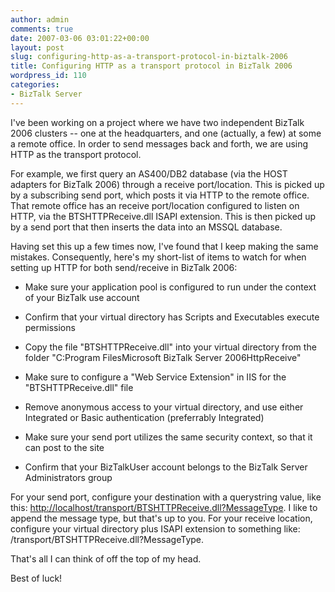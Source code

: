 ```yaml
---
author: admin
comments: true
date: 2007-03-06 03:01:22+00:00
layout: post
slug: configuring-http-as-a-transport-protocol-in-biztalk-2006
title: Configuring HTTP as a transport protocol in BizTalk 2006
wordpress_id: 110
categories:
- BizTalk Server
---
```


I've been working on a project where we have two independent BizTalk 2006 clusters -- one at the headquarters, and one (actually, a few) at some a remote office. In order to send messages back and forth, we are using HTTP as the transport protocol.

For example, we first query an AS400/DB2 database (via the HOST adapters for BizTalk 2006) through a receive port/location. This is picked up by a subscribing send port, which posts it via HTTP to the remote office. That remote office has an receive port/location configured to listen on HTTP, via the BTSHTTPReceive.dll ISAPI extension. This is then picked up by a send port that then inserts the data into an MSSQL database.

Having set this up a few times now, I've found that I keep making the same mistakes. Consequently, here's my short-list of items to watch for when setting up HTTP for both send/receive in BizTalk 2006:

* Make sure your application pool is configured to run under the context of your BizTalk use account

* Confirm that your virtual directory has Scripts and Executables execute permissions

* Copy the file "BTSHTTPReceive.dll" into your virtual directory from the folder "C:Program FilesMicrosoft BizTalk Server 2006HttpReceive"

* Make sure to configure a "Web Service Extension" in IIS for the "BTSHTTPReceive.dll" file

* Remove anonymous access to your virtual directory, and use either Integrated or Basic authentication (preferrably Integrated)

* Make sure your send port utilizes the same security context, so that it can post to the site

* Confirm that your BizTalkUser account belongs to the BizTalk Server Administrators group

For your send port, configure your destination with a querystring value, like this: [http://localhost/transport/BTSHTTPReceive.dll?MessageType](http://localhost/transport/BTSHTTPReceive.dll?MessageType). I like to append the message type, but that's up to you. For your receive location, configure your virtual directory plus ISAPI extension to something like: /transport/BTSHTTPReceive.dll?MessageType.

That's all I can think of off the top of my head.

Best of luck!
